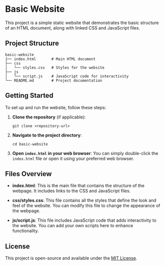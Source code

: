 # Basic Website

This project is a simple static website that demonstrates the basic structure of an HTML document, along with linked CSS and JavaScript files.

## Project Structure

```
basic-website
├── index.html       # Main HTML document
├── css
│   └── styles.css   # Styles for the website
├── js
│   └── script.js    # JavaScript code for interactivity
└── README.md        # Project documentation
```

## Getting Started

To set up and run the website, follow these steps:

1. **Clone the repository** (if applicable):
   ```
   git clone <repository-url>
   ```

2. **Navigate to the project directory**:
   ```
   cd basic-website
   ```

3. **Open `index.html` in your web browser**:
   You can simply double-click the `index.html` file or open it using your preferred web browser.

## Files Overview

- **index.html**: This is the main file that contains the structure of the webpage. It includes links to the CSS and JavaScript files.
  
- **css/styles.css**: This file contains all the styles that define the look and feel of the website. You can modify this file to change the appearance of the webpage.

- **js/script.js**: This file includes JavaScript code that adds interactivity to the website. You can add your own scripts here to enhance functionality.

## License

This project is open-source and available under the [MIT License](LICENSE).